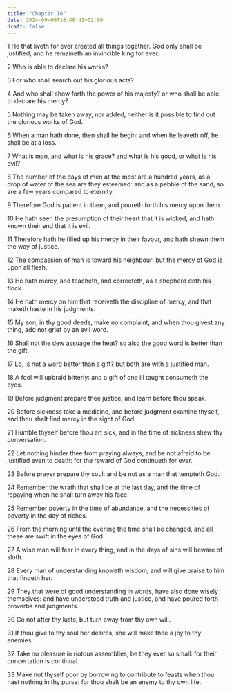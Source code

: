 ```yaml
---
title: "Chapter 18"
date: 2024-09-06T18:40:41+02:00
draft: false
---
```




1 He that liveth for ever created all things together. God only shall be justified, and he remaineth an invincible king for ever.

2 Who is able to declare his works?

3 For who shall search out his glorious acts?

4 And who shall show forth the power of his majesty? or who shall be able to declare his mercy?

5 Nothing may be taken away, nor added, neither is it possible to find out the glorious works of God.

6 When a man hath done, then shall he begin: and when he leaveth off, he shall be at a loss.

7 What is man, and what is his grace? and what is his good, or what is his evil?

8 The number of the days of men at the most are a hundred years, as a drop of water of the sea are they esteemed: and as a pebble of the sand, so are a few years compared to eternity.

9 Therefore God is patient in them, and poureth forth his mercy upon them.

10 He hath seen the presumption of their heart that it is wicked, and hath known their end that it is evil.

11 Therefore hath he filled up his mercy in their favour, and hath shewn them the way of justice.

12 The compassion of man is toward his neighbour: but the mercy of God is upon all flesh.

13 He hath mercy, and teacheth, and correcteth, as a shepherd doth his flock.

14 He hath mercy on him that receiveth the discipline of mercy, and that maketh haste in his judgments.

15 My son, in thy good deeds, make no complaint, and when thou givest any thing, add not grief by an evil word.

16 Shall not the dew assuage the heat? so also the good word is better than the gift.

17 Lo, is not a word better than a gift? but both are with a justified man.

18 A fool will upbraid bitterly: and a gift of one ill taught consumeth the eyes.

19 Before judgment prepare thee justice, and learn before thou speak.

20 Before sickness take a medicine, and before judgment examine thyself, and thou shalt find mercy in the sight of God.

21 Humble thyself before thou art sick, and in the time of sickness shew thy conversation.

22 Let nothing hinder thee from praying always, and be not afraid to be justified even to death: for the reward of God continueth for ever.

23 Before prayer prepare thy soul: and be not as a man that tempteth God.

24 Remember the wrath that shall be at the last day, and the time of repaying when he shall turn away his face.

25 Remember poverty in the time of abundance, and the necessities of poverty in the day of riches.

26 From the morning until the evening the time shall be changed, and all these are swift in the eyes of God.

27 A wise man will fear in every thing, and in the days of sins will beware of sloth.

28 Every man of understanding knoweth wisdom, and will give praise to him that findeth her.

29 They that were of good understanding in words, have also done wisely themselves: and have understood truth and justice, and have poured forth proverbs and judgments.

30 Go not after thy lusts, but turn away from thy own will.

31 If thou give to thy soul her desires, she will make thee a joy to thy enemies.

32 Take no pleasure in riotous assemblies, be they ever so small: for their concertation is continual.

33 Make not thyself poor by borrowing to contribute to feasts when thou hast nothing in thy purse: for thou shalt be an enemy to thy own life.


